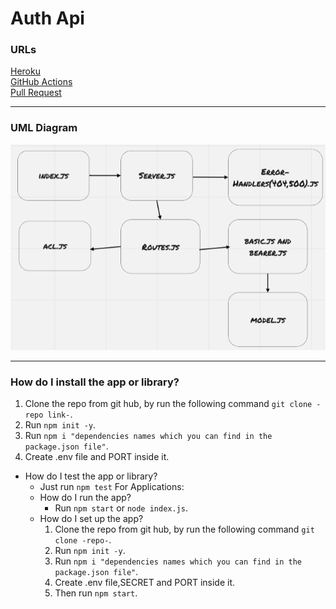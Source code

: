 # Auth Api

### URLs

[Heroku](https://bashar-auth-api.herokuapp.com/)\
[GitHub Actions](https://github.com/BasharNofal/auth-api/actions)\
[Pull Request](https://github.com/BasharNofal/auth-api/pull/1)

<hr>

### UML Diagram

![UML](./assets/auth-api.png)

<hr>

### How do I install the app or library?

  1. Clone the repo from git hub, by run the following command `git clone -repo link-`.
  2. Run `npm init -y`.
  3. Run `npm i "dependencies names which you can find in the package.json file"`.
  4. Create .env file and PORT inside it.
- How do I test the app or library?
  - Just run `npm test`
For Applications:
  - How do I run the app?
    - Run `npm start` or `node index.js`.
  - How do I set up the app?
    1. Clone the repo from git hub, by run the following command `git clone -repo-`.
    2. Run `npm init -y`.
    3. Run `npm i "dependencies names which you can find in the package.json file"`.
    4. Create .env file,SECRET and PORT inside it.
    5. Then run `npm start`.
